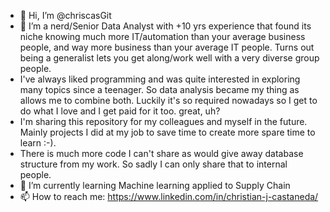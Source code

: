 - 👋 Hi, I’m @chriscasGit
- 👀 I’m a nerd/Senior Data Analyst with +10 yrs experience that found its niche knowing much more IT/automation than your average business people, and way more business than your average IT people. Turns out being a generalist lets you get along/work well with a very diverse group people.
- I've always liked programming and was quite interested in exploring many topics since a teenager. So data analysis became my thing as allows me to combine both. Luckily it's so required nowadays so I get to do what I love and I get paid for it too. great, uh?
- I'm sharing this repository for my colleagues and myself in the future. Mainly projects I did at my job to save time to create more spare time to learn :-).
- There is much more code I can't share as would give away database structure from my work. So sadly I can only share that to internal people.
- 🌱 I’m currently learning Machine learning applied to Supply Chain
- 📫 How to reach me: https://www.linkedin.com/in/christian-j-castaneda/

<!---
chriscasGit/chriscasGit is a ✨ special ✨ repository because its `README.md` (this file) appears on your GitHub profile.
You can click the Preview link to take a look at your changes.
--->
